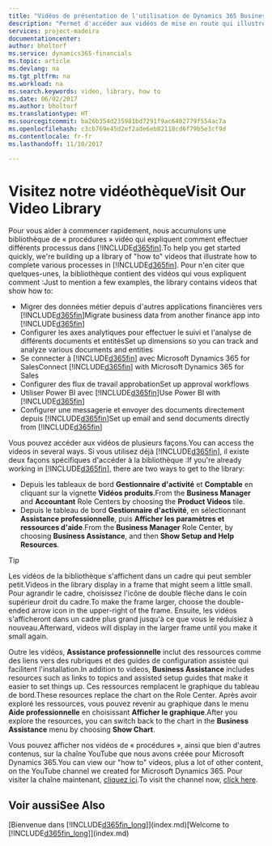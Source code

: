```yaml
---
title: "Vidéos de présentation de l'utilisation de Dynamics 365 Business edition | Microsoft Docs"
description: "Permet d'accéder aux vidéos de mise en route qui illustrent comment effectuer des tâches courantes."
services: project-madeira
documentationcenter: 
author: bholtorf
ms.service: dynamics365-financials
ms.topic: article
ms.devlang: na
ms.tgt_pltfrm: na
ms.workload: na
ms.search.keywords: video, library, how to
ms.date: 06/02/2017
ms.author: bholtorf
ms.translationtype: HT
ms.sourcegitcommit: ba26b354d235981bd7291f9ac6402779f554ac7a
ms.openlocfilehash: c3cb769e45d2ef2ade6eb82118cd6f79b5e3cf9d
ms.contentlocale: fr-fr
ms.lasthandoff: 11/10/2017

---
```

# <a name="visit-our-video-library"></a><span data-ttu-id="389e3-103">Visitez notre vidéothèque</span><span class="sxs-lookup"><span data-stu-id="389e3-103">Visit Our Video Library</span></span>
<span data-ttu-id="389e3-104">Pour vous aider à commencer rapidement, nous accumulons une bibliothèque de « procédures » vidéo qui expliquent comment effectuer différents processus dans [!INCLUDE[d365fin](includes/d365fin_md.md)].</span><span class="sxs-lookup"><span data-stu-id="389e3-104">To help you get started quickly, we're building up a library of "how to" videos that illustrate how to complete various processes in [!INCLUDE[d365fin](includes/d365fin_md.md)].</span></span> <span data-ttu-id="389e3-105">Pour n'en citer que quelques-unes, la bibliothèque contient des vidéos qui vous expliquent comment :</span><span class="sxs-lookup"><span data-stu-id="389e3-105">Just to mention a few examples, the library contains videos that show how to:</span></span>  

* <span data-ttu-id="389e3-106">Migrer des données métier depuis d'autres applications financières vers [!INCLUDE[d365fin](includes/d365fin_md.md)]</span><span class="sxs-lookup"><span data-stu-id="389e3-106">Migrate business data from another finance app into [!INCLUDE[d365fin](includes/d365fin_md.md)]</span></span>  
* <span data-ttu-id="389e3-107">Configurer les axes analytiques pour effectuer le suivi et l'analyse de différents documents et entités</span><span class="sxs-lookup"><span data-stu-id="389e3-107">Set up dimensions so you can track and analyze various documents and entities</span></span>
* <span data-ttu-id="389e3-108">Se connecter à [!INCLUDE[d365fin](includes/d365fin_md.md)] avec Microsoft Dynamics 365 for Sales</span><span class="sxs-lookup"><span data-stu-id="389e3-108">Connect [!INCLUDE[d365fin](includes/d365fin_md.md)] with Microsoft Dynamics 365 for Sales</span></span>
* <span data-ttu-id="389e3-109">Configurer des flux de travail approbation</span><span class="sxs-lookup"><span data-stu-id="389e3-109">Set up approval workflows</span></span>  
* <span data-ttu-id="389e3-110">Utiliser Power BI avec [!INCLUDE[d365fin](includes/d365fin_md.md)]</span><span class="sxs-lookup"><span data-stu-id="389e3-110">Use Power BI with [!INCLUDE[d365fin](includes/d365fin_md.md)]</span></span>  
* <span data-ttu-id="389e3-111">Configurer une messagerie et envoyer des documents directement depuis [!INCLUDE[d365fin](includes/d365fin_md.md)]</span><span class="sxs-lookup"><span data-stu-id="389e3-111">Set up email and send documents directly from [!INCLUDE[d365fin](includes/d365fin_md.md)]</span></span>  

<span data-ttu-id="389e3-112">Vous pouvez accéder aux vidéos de plusieurs façons.</span><span class="sxs-lookup"><span data-stu-id="389e3-112">You can access the videos in several ways.</span></span> <span data-ttu-id="389e3-113">Si vous utilisez déjà [!INCLUDE[d365fin](includes/d365fin_md.md)], il existe deux façons spécifiques d'accéder à la bibliothèque :</span><span class="sxs-lookup"><span data-stu-id="389e3-113">If you're already working in [!INCLUDE[d365fin](includes/d365fin_md.md)], there are two ways to get to the library:</span></span>

* <span data-ttu-id="389e3-114">Depuis les tableaux de bord **Gestionnaire d'activité** et **Comptable** en cliquant sur la vignette **Vidéos produits**.</span><span class="sxs-lookup"><span data-stu-id="389e3-114">From the **Business Manager** and **Accountant** Role Centers by choosing the **Product Videos** tile.</span></span>  
* <span data-ttu-id="389e3-115">Depuis le tableau de bord **Gestionnaire d'activité**, en sélectionnant **Assistance professionnelle**, puis **Afficher les paramètres et ressources d'aide**.</span><span class="sxs-lookup"><span data-stu-id="389e3-115">From the **Business Manager** Role Center, by choosing **Business Assistance**, and then **Show Setup and Help Resources**.</span></span>  

> [!Tip]  
> <span data-ttu-id="389e3-116">Les vidéos de la bibliothèque s'affichent dans un cadre qui peut sembler petit.</span><span class="sxs-lookup"><span data-stu-id="389e3-116">Videos in the library display in a frame that might seem a little small.</span></span> <span data-ttu-id="389e3-117">Pour agrandir le cadre, choisissez l'icône de double flèche dans le coin supérieur droit du cadre.</span><span class="sxs-lookup"><span data-stu-id="389e3-117">To make the frame larger, choose the double-ended arrow icon in the upper-right of the frame.</span></span> <span data-ttu-id="389e3-118">Ensuite, les vidéos s'afficheront dans un cadre plus grand jusqu'à ce que vous le réduisiez à nouveau.</span><span class="sxs-lookup"><span data-stu-id="389e3-118">Afterward, videos will display in the larger frame until you make it small again.</span></span>  

<span data-ttu-id="389e3-119">Outre les vidéos, **Assistance professionnelle** inclut des ressources comme des liens vers des rubriques et des guides de configuration assistée qui facilitent l'installation.</span><span class="sxs-lookup"><span data-stu-id="389e3-119">In addition to videos, **Business Assistance** includes resources such as links to topics and assisted setup guides that make it easier to set things up.</span></span> <span data-ttu-id="389e3-120">Ces ressources remplacent le graphique du tableau de bord.</span><span class="sxs-lookup"><span data-stu-id="389e3-120">These resources replace the chart on the Role Center.</span></span> <span data-ttu-id="389e3-121">Après avoir exploré les ressources, vous pouvez revenir au graphique dans le menu **Aide professionnelle** en choisissant **Afficher le graphique**.</span><span class="sxs-lookup"><span data-stu-id="389e3-121">After you explore the resources, you can switch back to the chart in the **Business Assistance** menu by choosing **Show Chart**.</span></span>  
  
<span data-ttu-id="389e3-122">Vous pouvez afficher nos vidéos de « procédures », ainsi que bien d'autres contenus, sur la chaîne YouTube que nous avons créée pour Microsoft Dynamics 365.</span><span class="sxs-lookup"><span data-stu-id="389e3-122">You can view our "how to" videos, plus a lot of other content, on the YouTube channel we created for Microsoft Dynamics 365.</span></span> <span data-ttu-id="389e3-123">Pour visiter la chaîne maintenant, [cliquez ici](https://go.microsoft.com/fwlink/?linkid=851533).</span><span class="sxs-lookup"><span data-stu-id="389e3-123">To visit the channel now, [click here](https://go.microsoft.com/fwlink/?linkid=851533).</span></span>

## <a name="see-also"></a><span data-ttu-id="389e3-124">Voir aussi</span><span class="sxs-lookup"><span data-stu-id="389e3-124">See Also</span></span>
<span data-ttu-id="389e3-125">[Bienvenue dans [!INCLUDE[d365fin_long](includes/d365fin_long_md.md)]](index.md)</span><span class="sxs-lookup"><span data-stu-id="389e3-125">[Welcome to [!INCLUDE[d365fin_long](includes/d365fin_long_md.md)]](index.md)</span></span>

